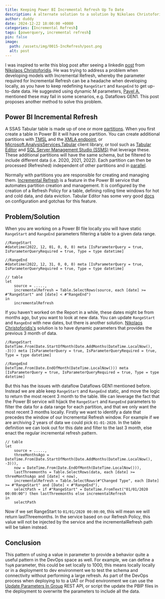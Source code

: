 ```yaml
---
title: Keeping Power BI Incremental Refresh Up To Date
description: A alternate solution to a solution by Nikolaos Christoforidis for keeping local Incremental Refresh Reports up to date
author: duddy
date: 2024-12-22 18:00:00 +0000
categories: [Incremental Refresh]
tags: [powerquery, incremental refresh]
pin: false
image:
  path: /assets/img/0015-IncRefresh/post.png
  alt: post
---
```

 
I was inspired to write this blog post after seeing a linkedin [post](https://www.linkedin.com/feed/update/urn:li:activity:7276526605563252736/) from [Nikolaos Christoforidis](https://www.linkedin.com/in/nikolaos-christoforidis-2678111b4/). He was trying to address a problem when developing models with Incremental Refresh, whereby the parameter required for Incremental Refresh can be a headache when developing locally, as you have to keep redefining `RangeStart` and `RangeEnd` to get up-to-date data. He suggested using dynamic M parameters, [Pavel A.](https://www.linkedin.com/in/paveladamcr/) mentioned these may fail in some scenarios, e.g. Dataflows GEN1. This post proposes another method to solve this problem.

## Power BI Incremental Refresh

A SSAS Tabular table is made up of one or more [partitions](https://learn.microsoft.com/en-us/analysis-services/tabular-models/partitions-ssas-tabular?view=asallproducts-allversions). When you first create a table in Power BI it will have one partition. You can create additional partitions with [TMSL](https://learn.microsoft.com/en-us/analysis-services/tmsl/tabular-model-scripting-language-tmsl-reference?view=asallproducts-allversions) and the [XMLA endpoint](https://learn.microsoft.com/en-us/power-bi/enterprise/service-premium-connect-tools), or [Microsoft.AnalysisServices.Tabular](https://learn.microsoft.com/en-us/dotnet/api/microsoft.analysisservices.tabular?view=analysisservices-dotnet) client library, or tool such as [Tabular Editor](https://github.com/TabularEditor/TabularEditor) and [SQL Server Management Studio (SSMS)](https://learn.microsoft.com/en-us/sql/ssms/sql-server-management-studio-ssms?view=sql-server-ver16) that leverage these. These additional partitions will have the same schema, but be filtered to include different data (i.e. 2020, 2021, 2022). Each partition can then be processed (Refreshed) independent of other partitions and in [parallel](https://blog.crossjoin.co.uk/2021/06/27/increasing-refresh-parallelism-and-performance-in-power-bi-premium/).

Normally with partitions you are responsible for creating and managing them. [Incremental Refresh](https://learn.microsoft.com/en-us/power-bi/connect-data/incremental-refresh-overview) is a feature in the Power BI service that automates partition creation and management. It is configured by the creation of a Refresh Policy for a table, defining rolling time windows for hot and cold data, and data eviction. Tabular Editor has some very good [docs](https://docs.tabulareditor.com/te3/tutorials/incremental-refresh/incremental-refresh-about.html?tabs=filterstep%2Cimport) on configuration and gotchas for this feature.

## Problem/Solution

When you are working on a Power BI file locally you will have static `RangeStart` and `RangeEnd` parameters filtering a table to a given data range.

```
//RangeStart
#datetime(2022, 12, 01, 0, 0, 0) meta [IsParameterQuery = true, IsParameterQueryRequired = true, Type = type datetime]
```

```
//RangeEnd
#datetime(2022, 12, 31, 0, 0, 0) meta [IsParameterQuery = true, IsParameterQueryRequired = true, Type = type datetime]
```

```
// table
let
    source = .....,
    incrementalRefresh = Table.SelectRows(source, each [date] >= #"RangeStart" and [date] < #"RangeEnd")
in 
    incrementalRefresh
```

If you haven't worked on the Report in a while, these dates might be from months ago, but you want to look at new data. You can update `RangeStart` and `RangeEnd` with new dates, but there is another solution. [Nikolaos Christoforidis's](https://www.linkedin.com/in/nikolaos-christoforidis-2678111b4/) solution is to have dynamic parameters that provides the previous 3 month of data. 

```
//RangeStart
DateTime.From(Date.StartOfMonth(Date.AddMonths(DateTime.LocalNow(), -3))) meta [IsParameterQuery = true, IsParameterQueryRequired = true, Type = type datetime]
```

```
//RangeEnd
DateTime.From(Date.EndOfMonth(DateTime.LocalNow())) meta [IsParameterQuery = true, IsParameterQueryRequired = true, Type = type datetime]
```

But this has the issues with dataflow Dataflows GEN1 mentioned before. Instead we are able keep `RangeStart` and `RangeEnd` static, and move the logic to return the most recent 3 month to the table. We can leverage the fact that the Power BI service will hijack the `RangeStart` and `RangeEnd` parameters to filter the data for a data range for each partition, and that we only want the most recent 3 months locally. Firstly we want to identify a date that precedes the window of our Incremental Refresh window. For example if we are archiving 2 years of data we could pick `01-01-2020`. In the table definition we can look out for this date and filter to the last 3 month, else enact the regular incremental refresh pattern.

```
// table
let
    source = .....,
    threeMonthsAgo = DateTime.From(Date.StartOfMonth(Date.AddMonths(DateTime.LocalNow(), -3))),
    now = DateTime.From(Date.EndOfMonth(DateTime.LocalNow())),
    lastThreemonths = Table.SelectRows(data, each [date] >= threeMonthsAgo and [date] < now),
    incrementalRefresh = Table.SelectRows(#"Changed Type", each [Date] >= #"RangeStart" and [Date] < #"RangeEnd"),
    selectPath = if #"RangeStart" = DateTime.FromText("01/01/2020 00:00:00") then lastThreemonths else incrementalRefresh
in 
    selectPath
```

Now if we set RangeStart to `01/01/2020 00:00:00`, this will mean we will return lastThreemonths. In the service based on our Refresh Policy, this value will not be injected by the service and the incrementalRefresh path will be taken instead.

## Conclusion

This pattern of using a value in parameter to provide a behavior quite a useful pattern in the DevOps space as well. For example, we can define a `TopN` parameter, this could be set locally to 1000, this means locally locally or in a deployment to dev environment we to test the schema and connectivity without performing a large refresh. As part of the DevOps process when deploying to to a UAT or Prod environment we can use the [Update Parameters In Group](https://learn.microsoft.com/en-us/rest/api/power-bi/datasets/update-parameters-in-group) REST API, or script the update the PBIP files in the deployment to overwrite the parameters to include all the data.